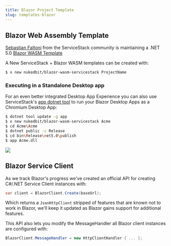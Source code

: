 ```yaml
---
title: Blazor Project Template
slug: templates-blazor
---
```


## Blazor Web Assembly Template

[Sebastian Faltoni](https://github.com/nukedbit) from the ServiceStack community is maintaining a .NET 5.0 [Blazor WASM Template](https://github.com/nukedbit/blazor-wasm-servicestack)

A New ServiceStack + Blazor WASM templates can be created with:

```bash
$ x new nukedbit/blazor-wasm-servicestack ProjectName
```

### Executing in a Standalone Desktop app

For an even better integrated Desktop App Experience you can also use ServiceStack's [app dotnet tool](https://docs.servicestack.net/netcore-windows-desktop) to run your Blazor Desktop Apps as a Chromium Desktop App:

```bash
$ dotnet tool update -g app
$ x new nukedbit/blazor-wasm-servicestack Acme
$ cd Acme\Acme
$ dotnet public -c Release
$ cd bin\Release\net5.0\publish
$ app Acme.dll
```

![](https://raw.githubusercontent.com/nukedbit/blazor-wasm-servicestack/master/blazor-wasm-servicestack.png)

## Blazor Service Client

As we track Blazor's progress we've created an official API for creating C#/.NET Service Client instances with:

```csharp
var client = BlazorClient.Create(baseUrl);
```

Which returns a `JsonHttpClient` stripped of features that are known not to work in Blazor, we'll keep it updated as Blazor gains support for additional features.

This API also lets you modify the MessageHandler all Blazor client instances are configured with:

```csharp
BlazorClient.MessageHandler = new HttpClientHandler { ... };
```
